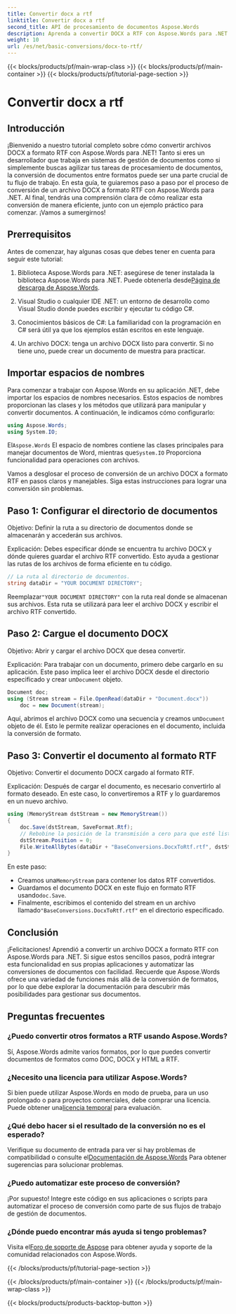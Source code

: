 ```yaml
---
title: Convertir docx a rtf
linktitle: Convertir docx a rtf
second_title: API de procesamiento de documentos Aspose.Words
description: Aprenda a convertir DOCX a RTF con Aspose.Words para .NET con nuestra guía paso a paso. Conversión sencilla para un procesamiento de documentos sin inconvenientes.
weight: 10
url: /es/net/basic-conversions/docx-to-rtf/
---
```


{{< blocks/products/pf/main-wrap-class >}}
{{< blocks/products/pf/main-container >}}
{{< blocks/products/pf/tutorial-page-section >}}

# Convertir docx a rtf

## Introducción

¡Bienvenido a nuestro tutorial completo sobre cómo convertir archivos DOCX a formato RTF con Aspose.Words para .NET! Tanto si eres un desarrollador que trabaja en sistemas de gestión de documentos como si simplemente buscas agilizar tus tareas de procesamiento de documentos, la conversión de documentos entre formatos puede ser una parte crucial de tu flujo de trabajo. En esta guía, te guiaremos paso a paso por el proceso de conversión de un archivo DOCX a formato RTF con Aspose.Words para .NET. Al final, tendrás una comprensión clara de cómo realizar esta conversión de manera eficiente, junto con un ejemplo práctico para comenzar. ¡Vamos a sumergirnos!

## Prerrequisitos

Antes de comenzar, hay algunas cosas que debes tener en cuenta para seguir este tutorial:

1.  Biblioteca Aspose.Words para .NET: asegúrese de tener instalada la biblioteca Aspose.Words para .NET. Puede obtenerla desde[Página de descarga de Aspose.Words](https://releases.aspose.com/words/net/).

2. Visual Studio o cualquier IDE .NET: un entorno de desarrollo como Visual Studio donde puedes escribir y ejecutar tu código C#.

3. Conocimientos básicos de C#: La familiaridad con la programación en C# será útil ya que los ejemplos están escritos en este lenguaje.

4. Un archivo DOCX: tenga un archivo DOCX listo para convertir. Si no tiene uno, puede crear un documento de muestra para practicar.

## Importar espacios de nombres

Para comenzar a trabajar con Aspose.Words en su aplicación .NET, debe importar los espacios de nombres necesarios. Estos espacios de nombres proporcionan las clases y los métodos que utilizará para manipular y convertir documentos. A continuación, le indicamos cómo configurarlo:

```csharp
using Aspose.Words;
using System.IO;
```

 El`Aspose.Words` El espacio de nombres contiene las clases principales para manejar documentos de Word, mientras que`System.IO` Proporciona funcionalidad para operaciones con archivos.

Vamos a desglosar el proceso de conversión de un archivo DOCX a formato RTF en pasos claros y manejables. Siga estas instrucciones para lograr una conversión sin problemas.

## Paso 1: Configurar el directorio de documentos

Objetivo: Definir la ruta a su directorio de documentos donde se almacenarán y accederán sus archivos.

Explicación: Debes especificar dónde se encuentra tu archivo DOCX y dónde quieres guardar el archivo RTF convertido. Esto ayuda a gestionar las rutas de los archivos de forma eficiente en tu código.

```csharp
// La ruta al directorio de documentos.
string dataDir = "YOUR DOCUMENT DIRECTORY";
```

 Reemplazar`"YOUR DOCUMENT DIRECTORY"` con la ruta real donde se almacenan sus archivos. Esta ruta se utilizará para leer el archivo DOCX y escribir el archivo RTF convertido.

## Paso 2: Cargue el documento DOCX

Objetivo: Abrir y cargar el archivo DOCX que desea convertir.

 Explicación: Para trabajar con un documento, primero debe cargarlo en su aplicación. Este paso implica leer el archivo DOCX desde el directorio especificado y crear un`Document` objeto.

```csharp
Document doc;
using (Stream stream = File.OpenRead(dataDir + "Document.docx"))
    doc = new Document(stream);
```

 Aquí, abrimos el archivo DOCX como una secuencia y creamos un`Document` objeto de él. Esto le permite realizar operaciones en el documento, incluida la conversión de formato.

## Paso 3: Convertir el documento al formato RTF

Objetivo: Convertir el documento DOCX cargado al formato RTF.

Explicación: Después de cargar el documento, es necesario convertirlo al formato deseado. En este caso, lo convertiremos a RTF y lo guardaremos en un nuevo archivo.

```csharp
using (MemoryStream dstStream = new MemoryStream())
{
    doc.Save(dstStream, SaveFormat.Rtf);
    // Rebobine la posición de la transmisión a cero para que esté lista para el próximo lector.
    dstStream.Position = 0;
    File.WriteAllBytes(dataDir + "BaseConversions.DocxToRtf.rtf", dstStream.ToArray());
}
```

En este paso:
-  Creamos una`MemoryStream` para contener los datos RTF convertidos.
-  Guardamos el documento DOCX en este flujo en formato RTF usando`doc.Save`.
-  Finalmente, escribimos el contenido del stream en un archivo llamado`"BaseConversions.DocxToRtf.rtf"` en el directorio especificado.

## Conclusión

¡Felicitaciones! Aprendió a convertir un archivo DOCX a formato RTF con Aspose.Words para .NET. Si sigue estos sencillos pasos, podrá integrar esta funcionalidad en sus propias aplicaciones y automatizar las conversiones de documentos con facilidad. Recuerde que Aspose.Words ofrece una variedad de funciones más allá de la conversión de formatos, por lo que debe explorar la documentación para descubrir más posibilidades para gestionar sus documentos.

## Preguntas frecuentes

### ¿Puedo convertir otros formatos a RTF usando Aspose.Words?
Sí, Aspose.Words admite varios formatos, por lo que puedes convertir documentos de formatos como DOC, DOCX y HTML a RTF.

### ¿Necesito una licencia para utilizar Aspose.Words?
 Si bien puede utilizar Aspose.Words en modo de prueba, para un uso prolongado o para proyectos comerciales, debe comprar una licencia. Puede obtener una[licencia temporal](https://purchase.aspose.com/temporary-license/) para evaluación.

### ¿Qué debo hacer si el resultado de la conversión no es el esperado?
 Verifique su documento de entrada para ver si hay problemas de compatibilidad o consulte el[Documentación de Aspose.Words](https://reference.aspose.com/words/net/) Para obtener sugerencias para solucionar problemas.

### ¿Puedo automatizar este proceso de conversión?
¡Por supuesto! Integre este código en sus aplicaciones o scripts para automatizar el proceso de conversión como parte de sus flujos de trabajo de gestión de documentos.

### ¿Dónde puedo encontrar más ayuda si tengo problemas?
 Visita el[Foro de soporte de Aspose](https://forum.aspose.com/c/words/8) para obtener ayuda y soporte de la comunidad relacionados con Aspose.Words.

{{< /blocks/products/pf/tutorial-page-section >}}

{{< /blocks/products/pf/main-container >}}
{{< /blocks/products/pf/main-wrap-class >}}

{{< blocks/products/products-backtop-button >}}
